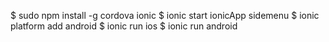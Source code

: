 $ sudo npm install -g cordova ionic
$ ionic start ionicApp sidemenu
$ ionic platform add android
$ ionic run ios
$ ionic run android